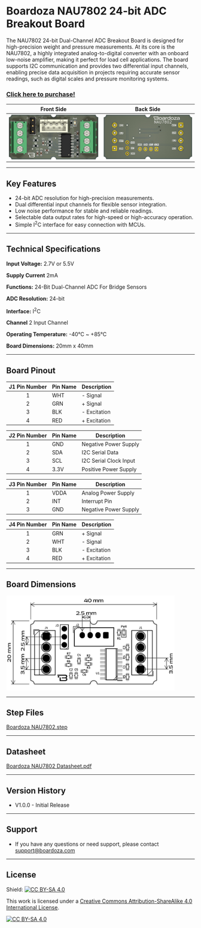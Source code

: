 # Boardoza NAU7802 24-bit ADC Breakout Board
The NAU7802 24-bit Dual-Channel ADC Breakout Board is designed for high-precision weight and pressure measurements. At its core is the NAU7802, a highly integrated analog-to-digital converter with an onboard low-noise amplifier, making it perfect for load cell applications. The board supports I2C communication and provides two differential input channels, enabling precise data acquisition in projects requiring accurate sensor readings, such as digital scales and pressure monitoring systems.

### [Click here to purchase!](https://www.ozdisan.com/maker-and-iot-products/boardoza/boardoza-modules/BOARDOZA-NAU7802/1206517)


|Front Side|Back Side|
|:---:|:---:|
| ![NAU7802 Front](./assets/NAU7802%20Front.png)| ![NAU7802 Back](./assets/NAU7802%20Back.png)|

---
## Key Features
- 24-bit ADC resolution for high-precision measurements.
- Dual differential input channels for flexible sensor integration.
- Low noise performance for stable and reliable readings.
- Selectable data output rates for high-speed or high-accuracy operation.
- Simple I<sup>2</sup>C interface for easy connection with MCUs.
---

## Technical Specifications
**Input Voltage:**	2.7V or 5.5V

**Supply Current** 2mA

**Functions:**	24-Bit Dual-Channel ADC For Bridge Sensors

**ADC Resolution:** 24-bit  

**Interface:** I<sup>2</sup>C

**Channel** 2 Input Channel

**Operating Temperature:**	-40°C ~ +85°C

**Board Dimensions:**	20mm x 40mm

---

## Board Pinout

| J1 Pin Number | Pin Name | Description |
| :---: | --- | --- |
| 1 | WHT | - Signal |
| 2 | GRN | + Signal |
| 3 | BLK | - Excitation |
| 4 | RED | + Excitation |

| J2 Pin Number | Pin Name | Description |
| :---: | --- | --- |
| 1 | GND | Negative Power Supply |
| 2 | SDA | I2C Serial Data |
| 3 | SCL | I2C Serial Clock Input |
| 4 | 3.3V | Positive Power Supply |

| J3 Pin Number | Pin Name | Description |
| :---: | --- | --- |
| 1 | VDDA | Analog Power Supply |
| 2 | INT | Interrupt Pin |
| 3 | GND | Negative Power Supply

| J4 Pin Number | Pin Name | Description |
| :---: | --- | --- |
| 1 | GRN | + Signal |
| 2 | WHT | - Signal |
| 3 | BLK | - Excitation |
| 4 | RED | + Excitation |

---
## Board Dimensions

<img src="./assets/NAU7802 Dimensions.png" alt="NAU7802 Dimension" width="450"/>

---
## Step Files

[Boardoza NAU7802.step](./assets/Boardoza%20NAU7802.step)

---
## Datasheet

[Boardoza NAU7802 Datasheet.pdf](./assets/NAU7802%20Data%20Sheet%20V1.7.pdf)

---
## Version History
- V1.0.0 - Initial Release

---
## Support
- If you have any questions or need support, please contact support@boardoza.com

---
## License

Shield: [![CC BY-SA 4.0][cc-by-sa-shield]][cc-by-sa]

This work is licensed under a [Creative Commons Attribution-ShareAlike 4.0 International License][cc-by-sa].

[![CC BY-SA 4.0][cc-by-sa-image]][cc-by-sa]

[cc-by-sa]: http://creativecommons.org/licenses/by-sa/4.0/
[cc-by-sa-image]: https://licensebuttons.net/l/by-sa/4.0/88x31.png
[cc-by-sa-shield]: https://img.shields.io/badge/License-CC%20BY--SA%204.0-lightgrey.svg
